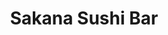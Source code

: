 ---
layout: place
title: "Sakana Sushi Bar"
permalink: /utah/west-jordan/sakana-sushi-bar.html
stateAbbr: UT
stateName: Utah
cityName: West Jordan
seo:
  name: "Sakana Sushi Bar"
  type: Restaurant
  links: https://sakanasushibar.com/
description: "Sakana Sushi Bar serves delicious sushi in West Jordan, Utah. Try fresh Japanese dishes for a great dining experience. "
place_id: ChIJ8xaiIumOUocRfLMbXRYjSzw
photos:
  - name: >-
      places/ChIJ8xaiIumOUocRfLMbXRYjSzw/photos/AeeoHcIz5VPMrXahUMUb2isspoeXmxGA7T8dIVnUkMACnZBHhwov4uMj7BeC7WQ85cFMtS6PrDwRoU0Y8giWW34MHkzVH7qyO5o7bzivZRLFzsQ0nguM6WyjeLvqwW26K-a8oFfaUmKnJQHOUNnE5eGBn1uYmc1JiO-3nWtvxGBU7cHi1tB34kON17eKpZ-VxD3zimK2HAKpCnxRFJcGiR5YszwaQ3R-QILjzrtFSroRbNmp7K_iP8kXWdp5bPQr1HUxAfR8zYGkOlYutxQi6UMdSBvVwnOvwJLEkBOrWJy9nd_6EQ
    widthPx: 4368
    heightPx: 2912
    authorAttributions:
      - displayName: Sakana Sushi Bar
        uri: https://maps.google.com/maps/contrib/104599385233516664139
        photoUri: >-
          https://lh3.googleusercontent.com/a/ACg8ocL33zMxaaqCqtaJZALbEqH6ce-fS8T9DJtTHXD5t7FPOVr1TQ=s100-p-k-no-mo
    flagContentUri: >-
      https://www.google.com/local/imagery/report/?cb_client=maps_api_places.places_api&image_key=!1e10!2sAF1QipMJA_o2GoThc65YVLbbZi01ItN9NFthwhBzkFvl&hl=en-US
    googleMapsUri: >-
      https://www.google.com/maps/place//data=!3m4!1e2!3m2!1sAF1QipMJA_o2GoThc65YVLbbZi01ItN9NFthwhBzkFvl!2e10!4m2!3m1!1s0x87528ee922a216f3:0x3c4b23165d1bb37c
  - name: >-
      places/ChIJ8xaiIumOUocRfLMbXRYjSzw/photos/AeeoHcK2SR1dwD0s3jZj52C_lcWsY8plfyUgVZUDYGrUUB8zNDLdIOPNHXjtnk-qWMPCZbFI8Z_3xWbDqr-hX4kQvna4UF5k8zAgfHxW1VB-5t5teVlv-u3V7eJv3moCmvRJzzahHuSj1f7QXpnuSTBY2h8CXW5DI17hjIt4yDny0OwDNGzhuUGeyUgABw4nZ-FbXxoFhxjWcSL5nK5c9eSSk4IMGXBd6tATdkGOPz3OeqcOpnqFKsjiN6lZ7x0grqCeqh7-2uYW7RZXtg_CGzHrwg3I6806nM4BfHhr7UfeDtN62w
    widthPx: 4368
    heightPx: 2912
    authorAttributions:
      - displayName: Sakana Sushi Bar
        uri: https://maps.google.com/maps/contrib/104599385233516664139
        photoUri: >-
          https://lh3.googleusercontent.com/a/ACg8ocL33zMxaaqCqtaJZALbEqH6ce-fS8T9DJtTHXD5t7FPOVr1TQ=s100-p-k-no-mo
    flagContentUri: >-
      https://www.google.com/local/imagery/report/?cb_client=maps_api_places.places_api&image_key=!1e10!2sAF1QipNPVzT5RmHNdOm59dQdEhEcdzFHePcNH_f40q5C&hl=en-US
    googleMapsUri: >-
      https://www.google.com/maps/place//data=!3m4!1e2!3m2!1sAF1QipNPVzT5RmHNdOm59dQdEhEcdzFHePcNH_f40q5C!2e10!4m2!3m1!1s0x87528ee922a216f3:0x3c4b23165d1bb37c
  - name: >-
      places/ChIJ8xaiIumOUocRfLMbXRYjSzw/photos/AeeoHcLMOg0mv_ONpi5Mf4tifgBwLBRZs7VQJPG3IUVT9pEBSKSnhaYPYSMgMSUNiuOht8qRjFb_HTX88LToyiiKdL5uQ3jhTb1ZLcWSv7SMR6SBRXNUCj9PNmb0RNL6EBC9eld782jT9FMZ0PwxliWZgoNHum6SH5rFs0a1VNVNe6Ki7YqJxC2YSc9IMRmB3z0NL4LliDijF1M6zLXrIcWs6hsjONLmgG4OeOkYE3nGs0bVLLL5W4soxqzt8pa1OOPEUeH_eUU_YCiXCxS3KKUWb5E0KmQ_w_IhFQ8vF-i_rMk2Rg
    widthPx: 800
    heightPx: 800
    authorAttributions:
      - displayName: Sakana Sushi Bar
        uri: https://maps.google.com/maps/contrib/104599385233516664139
        photoUri: >-
          https://lh3.googleusercontent.com/a/ACg8ocL33zMxaaqCqtaJZALbEqH6ce-fS8T9DJtTHXD5t7FPOVr1TQ=s100-p-k-no-mo
    flagContentUri: >-
      https://www.google.com/local/imagery/report/?cb_client=maps_api_places.places_api&image_key=!1e10!2sAF1QipMkfPUGfFy7R0F36cPNdRORZMeYHB6wuGx2nxne&hl=en-US
    googleMapsUri: >-
      https://www.google.com/maps/place//data=!3m4!1e2!3m2!1sAF1QipMkfPUGfFy7R0F36cPNdRORZMeYHB6wuGx2nxne!2e10!4m2!3m1!1s0x87528ee922a216f3:0x3c4b23165d1bb37c
  - name: >-
      places/ChIJ8xaiIumOUocRfLMbXRYjSzw/photos/AeeoHcJ9D0QaEFC5RYWFFq6Pg5P57GjFUe95KU-vfENoXYdp6zdqYQalaRj7dG4MT6XS5D20msiGQOYLbWorGa2qCTSnC99lHG_BFRbqlTktPGtUg8VWhziWzI-asMrjfOTJYIQcjGDQ4dc7gSyo7U6gZUyi4wrqENotAD7hx-wcQbY3FBYPcoNf7tNMpNF2OepAV9jvbTFtMNCp5xttWVNNVMvknxxZ3yk_AFdBY-Yyt6LAEjaoQvU3popwhjPg36XFE3hHplAxZawEIwZfghWF1Jx38yHmUVwEN7kPFhOafnj-71dzDVTF8QwdyJJEDy5GxFx5Zq4G9T4-ZbgDDu3qvWErQOAyEEe_34ZVrKiX6mFLgbGOcI5Xm7CsgFvmMPEUQh3zv3KVR-sKvztlSBBHyxakQe5F5k1w3ythSqIUAA4KKTc
    widthPx: 3024
    heightPx: 4032
    authorAttributions:
      - displayName: Michaela D
        uri: https://maps.google.com/maps/contrib/115866025771102212468
        photoUri: >-
          https://lh3.googleusercontent.com/a/ACg8ocJi3kgb3YHNQnugebinHcVsnRhQmjUFp3DWRVKUgRRbwQtGin4=s100-p-k-no-mo
    flagContentUri: >-
      https://www.google.com/local/imagery/report/?cb_client=maps_api_places.places_api&image_key=!1e10!2sCIHM0ogKEICAgIDvkrqd9QE&hl=en-US
    googleMapsUri: >-
      https://www.google.com/maps/place//data=!3m4!1e2!3m2!1sCIHM0ogKEICAgIDvkrqd9QE!2e10!4m2!3m1!1s0x87528ee922a216f3:0x3c4b23165d1bb37c
  - name: >-
      places/ChIJ8xaiIumOUocRfLMbXRYjSzw/photos/AeeoHcJ4fJOqvBeG69VEuQMOyRfq8ZiOEEoHuPPvTkl2HKQ7FXQbF_5yLzG-I3J6U0enQSWRQgWjgfu56x4utdlcgM5PNaUi-P2M3MM7zfXOlJI43aete2rNO4z3g1QwcChbrBOIX0vxAOGoa7a2ahDh3cEL1kK4ODgq0SwNFDQrIx88MwW3AruWn7oyjvz0VBAwEW0041jMHyQVKNAp9Ysh6lCBFOfMPEKER6CgYEZtJmAQzRw-guYIgA7_oU2pP-OplxcrbBmZt8Eq85iwFX2Lump3uio6QZYR_De8DLJbgjxG0Q
    widthPx: 800
    heightPx: 800
    authorAttributions:
      - displayName: Sakana Sushi Bar
        uri: https://maps.google.com/maps/contrib/104599385233516664139
        photoUri: >-
          https://lh3.googleusercontent.com/a/ACg8ocL33zMxaaqCqtaJZALbEqH6ce-fS8T9DJtTHXD5t7FPOVr1TQ=s100-p-k-no-mo
    flagContentUri: >-
      https://www.google.com/local/imagery/report/?cb_client=maps_api_places.places_api&image_key=!1e10!2sAF1QipMVemvH6DmnV35jgF-RhHZ3GfcWroboZOahcGFj&hl=en-US
    googleMapsUri: >-
      https://www.google.com/maps/place//data=!3m4!1e2!3m2!1sAF1QipMVemvH6DmnV35jgF-RhHZ3GfcWroboZOahcGFj!2e10!4m2!3m1!1s0x87528ee922a216f3:0x3c4b23165d1bb37c
  - name: >-
      places/ChIJ8xaiIumOUocRfLMbXRYjSzw/photos/AeeoHcJpvheTFSaKousqGqEcXvkMNtLNGxQhN3pWgK1IT5sSNwzhzAW8NF8OJaMO7yVDe4IXD-c88vfQ3MVuLP7kWPvcTQkb2xSdgeg2jSrmTu9qw8XoIsGz5_WQPMjb4r4sfchnWtV5NtZrX8y7D8R8yrvbreNQi19UZGC8pRMncUdBjtNS6TxSb7ejiO-W_EzDhfKlb2lRAM5SQzA2rDmtpFd71s2WCYA5hOUSWC4WH8_b26O-JBYi7e2FjJbZFpCReemaBm6czJ9z-h3h6l7scGv8C6k-g_gubN2PW39mx-zXnNo92tl3izokKOJ95WE9VapBKIqoagiS_rVuUa5kUqVrDkO0dKRCzsEUBpUW6CdyXlE8qh-OGZpJjHaD4PYs0deuU4FdGQXA2lGmkiLxQPB0BYc70ckGZiDqI2qDzhE
    widthPx: 4000
    heightPx: 3000
    authorAttributions:
      - displayName: Lorri Frame
        uri: https://maps.google.com/maps/contrib/111619076536345375353
        photoUri: >-
          https://lh3.googleusercontent.com/a-/ALV-UjUr_HBOMKw2pFIriuARsXkr_yVeGjyUzJqfjf5RArL_kwjRgK0P=s100-p-k-no-mo
    flagContentUri: >-
      https://www.google.com/local/imagery/report/?cb_client=maps_api_places.places_api&image_key=!1e10!2sCIHM0ogKEICAgIC-xp_3bQ&hl=en-US
    googleMapsUri: >-
      https://www.google.com/maps/place//data=!3m4!1e2!3m2!1sCIHM0ogKEICAgIC-xp_3bQ!2e10!4m2!3m1!1s0x87528ee922a216f3:0x3c4b23165d1bb37c
  - name: >-
      places/ChIJ8xaiIumOUocRfLMbXRYjSzw/photos/AeeoHcJaZD-M7e6-RS_da7sKv-1wzp-OK67qIFAFAnG5X_N443iMsS97ci13Iv8pv4hjTFJOfC4fSa3aC35HvegKBcT16rYCD_vxIx082O-MlVm26Nyhnjlq5RWludXY3xB8Aqm5g3FpI-p18_cKoQ6ECrfE1z9k8SiVbsvEUNCxgxpt4W36gbZfTk4-mKUQQ9hMoTw2pGHvPlZIihRHKPHseRbJxeCye3tbOubljIhD4j47if4vyO49g5trRYNAHB4CtF9B0tImFVHOQpa4CrUKA57_T7CaaLuhZ_HqzU-_OiWKCtX3VZBzwssAxw-itfh3uJtSTz7IDiRdIohnUgBqXCs5ySPonF91GXYWkVGr8bdOX3SkPrnS3vtMSWPUNeRrTcBWljBujys5zVl2tnI0eWSqre12TUeK24NzpWhgxwU
    widthPx: 3000
    heightPx: 4000
    authorAttributions:
      - displayName: Lorri Frame
        uri: https://maps.google.com/maps/contrib/111619076536345375353
        photoUri: >-
          https://lh3.googleusercontent.com/a-/ALV-UjUr_HBOMKw2pFIriuARsXkr_yVeGjyUzJqfjf5RArL_kwjRgK0P=s100-p-k-no-mo
    flagContentUri: >-
      https://www.google.com/local/imagery/report/?cb_client=maps_api_places.places_api&image_key=!1e10!2sCIHM0ogKEICAgIC-xp_bQQ&hl=en-US
    googleMapsUri: >-
      https://www.google.com/maps/place//data=!3m4!1e2!3m2!1sCIHM0ogKEICAgIC-xp_bQQ!2e10!4m2!3m1!1s0x87528ee922a216f3:0x3c4b23165d1bb37c
  - name: >-
      places/ChIJ8xaiIumOUocRfLMbXRYjSzw/photos/AeeoHcJpmksRPGGKx5UzBF4lJ64dkbt2-n23pemcpb1f7GLDkzLTiMpzDCnck7cIX4uOMkB7Mfa1NZ5ekk03nvneVXp_20UTZ2yunR0O9zECpyDVhiim_RKcn1a0LKDMANU5LkcizA4ZpJQXdZ6tMyO42VI0ww3p9UT_sw07yqKvIblNCZwU9iIJd1pQkW8qquROV1iozKdpNp1ZJ4On58HenBetjI8atjBQwAeSN8vwK27jhlhLbG-7pxdXRLzrwYrGypRHpnMpogmZ_8xwu_G6aYethIgcnnp7snmvHoTLsSbfe62DsrqgjE98HT1Q2jMHbJGFxDU4TXXEzVth80VxyTYJvZdCtwbad1ItbfvzMTDYkkbOcTbDiTQlHmfxCCAUirfAkPwQThgwfHFnZp6PkRscp9JZ-UXz_KLMAu84qg4
    widthPx: 3000
    heightPx: 3000
    authorAttributions:
      - displayName: Jeni Salvador
        uri: https://maps.google.com/maps/contrib/115982044427113285278
        photoUri: >-
          https://lh3.googleusercontent.com/a-/ALV-UjU57uyAw9wAF9Jr5cKIfy-4RMjaMzwh1InZ1tJphUKMEBOafnYYPA=s100-p-k-no-mo
    flagContentUri: >-
      https://www.google.com/local/imagery/report/?cb_client=maps_api_places.places_api&image_key=!1e10!2sCIHM0ogKEICAgIDG36GAVQ&hl=en-US
    googleMapsUri: >-
      https://www.google.com/maps/place//data=!3m4!1e2!3m2!1sCIHM0ogKEICAgIDG36GAVQ!2e10!4m2!3m1!1s0x87528ee922a216f3:0x3c4b23165d1bb37c
  - name: >-
      places/ChIJ8xaiIumOUocRfLMbXRYjSzw/photos/AeeoHcJSL0FepKRi5goxUbBjTW62UAKIShq8lFrXma8ZU8n9Uldh5s3kDu7Xf7gHXl3mjTuK-qaDNu7gdVtIMqo69qke-xNAnRSvEfAHS3FNeFavQRQCiMdb41I8l8jl8HIF7OV78-CYkBfytaJA1MBXKVkQSmOWt_-UqPaqhtF5SoCYYxoZhbhY9i3Zkaxjykfq_5m0mg4Czm_21p2A6bC_f_VkxQqEDh0d2Uh3SRTdQpgwL_STcUfMxeOX9LCvsue9TEqxREGQQ10Sw_Zj3swHhLeU7ynSaehjBSEYu2OnvViieAVqjIf6bf5vbL7SJFOehw_b2Z--P3hlTQptWCg2sfXIisKEi3D8o5GjmMbmaZM6m0a-WKBx4edMK6TpfJ6na4dzHsNIexKP-0mshou-NM-1wyBaxQ7y6xYc13zem6xCQj0h
    widthPx: 3024
    heightPx: 4032
    authorAttributions:
      - displayName: COCO LEE
        uri: https://maps.google.com/maps/contrib/109009995118806060211
        photoUri: >-
          https://lh3.googleusercontent.com/a/ACg8ocIhYPE5WNn6DcCuXwmpe0ch0iYvzlCbXEcpWFuB6-twrsBH5A=s100-p-k-no-mo
    flagContentUri: >-
      https://www.google.com/local/imagery/report/?cb_client=maps_api_places.places_api&image_key=!1e10!2sCIHM0ogKEICAgIC3-p_htAE&hl=en-US
    googleMapsUri: >-
      https://www.google.com/maps/place//data=!3m4!1e2!3m2!1sCIHM0ogKEICAgIC3-p_htAE!2e10!4m2!3m1!1s0x87528ee922a216f3:0x3c4b23165d1bb37c
  - name: >-
      places/ChIJ8xaiIumOUocRfLMbXRYjSzw/photos/AeeoHcLBiTBmeppw1a4lri4eVoaqWxxLFQTPQzyKa6__jTvYk030TL-j08_RvFueNmG_Dk4RAiRY9_D6jbx-ts7Rts14f8iniWvqMJ7OMHWFmmYIYSUtmXT8h4oGpN-awDpzAfRDle42J5vLSTG-wmCz2HNP6en6gCy3xYgSNczZAy-h5adVW_5ZflFySvPRSMJmGJ4tcjVsMHNxgphSe5d5nvZ6JbUpPqgAGO5yLXd6yq-9y4QLc5X3iLnTOvVyzl8Je2eO61D_Us8CQRpCZL2A6_16SO554dtpWyunE43lhM-rD2625ZDtfcjbcRI5PDMrHT4aXP2D-mLpX9bIAbvYQhgfNmIki7y5Fbcm_rO7LcYClE12dP0V6AUa4EzZJoNfM3vTouhRLWQ-j5N4xp_wHqD20IDm5dt2diV39N03t4r-dA0
    widthPx: 3024
    heightPx: 4032
    authorAttributions:
      - displayName: AUT26
        uri: https://maps.google.com/maps/contrib/107814337056674188580
        photoUri: >-
          https://lh3.googleusercontent.com/a/ACg8ocJt_evYp7xxSJipfdlPl2vFRv8NaDdKe3t99OjkRaAIh6F5gVM=s100-p-k-no-mo
    flagContentUri: >-
      https://www.google.com/local/imagery/report/?cb_client=maps_api_places.places_api&image_key=!1e10!2sCIHM0ogKEICAgID-5cS12gE&hl=en-US
    googleMapsUri: >-
      https://www.google.com/maps/place//data=!3m4!1e2!3m2!1sCIHM0ogKEICAgID-5cS12gE!2e10!4m2!3m1!1s0x87528ee922a216f3:0x3c4b23165d1bb37c
address: '7626 Campus View Dr #110, West Jordan, UT 84084, USA'
street: '7626 Campus View Dr #110'
city: West Jordan
state: UT
zip: '84084'
country: USA
neighborhood: null
latitude: '40.612628'
longitude: '-111.981894'
accessibility_options:
  wheelchairAccessibleParking: true
  wheelchairAccessibleEntrance: true
  wheelchairAccessibleRestroom: true
  wheelchairAccessibleSeating: true
business_status: OPERATIONAL
name: Sakana Sushi Bar
google_maps_links:
  directionsUri: >-
    https://www.google.com/maps/dir//''/data=!4m7!4m6!1m1!4e2!1m2!1m1!1s0x87528ee922a216f3:0x3c4b23165d1bb37c!3e0
  placeUri: https://maps.google.com/?cid=4344604844487324540
  writeAReviewUri: >-
    https://www.google.com/maps/place//data=!4m3!3m2!1s0x87528ee922a216f3:0x3c4b23165d1bb37c!12e1
  reviewsUri: >-
    https://www.google.com/maps/place//data=!4m4!3m3!1s0x87528ee922a216f3:0x3c4b23165d1bb37c!9m1!1b1
  photosUri: >-
    https://www.google.com/maps/place//data=!4m3!3m2!1s0x87528ee922a216f3:0x3c4b23165d1bb37c!10e5
primary_type: Sushi Restaurant
opening_hours:
  regular:
    - 'Monday: 11:30 AM – 3:00 PM, 5:00 – 9:00 PM'
    - 'Tuesday: 11:30 AM – 3:00 PM, 5:00 – 9:00 PM'
    - 'Wednesday: 11:30 AM – 3:00 PM, 5:00 – 9:00 PM'
    - 'Thursday: 11:30 AM – 3:00 PM, 5:00 – 9:00 PM'
    - 'Friday: 11:30 AM – 3:00 PM, 5:00 – 9:30 PM'
    - 'Saturday: 12:00 – 9:30 PM'
    - 'Sunday: 4:00 – 8:30 PM'
  current:
    - 'Monday: 11:30 AM – 3:00 PM, 5:00 – 9:00 PM'
    - 'Tuesday: 11:30 AM – 3:00 PM, 5:00 – 9:00 PM'
    - 'Wednesday: 11:30 AM – 3:00 PM, 5:00 – 9:00 PM'
    - 'Thursday: 11:30 AM – 3:00 PM, 5:00 – 9:00 PM'
    - 'Friday: 11:30 AM – 3:00 PM, 5:00 – 9:30 PM'
    - 'Saturday: 12:00 – 9:30 PM'
    - 'Sunday: 4:00 – 8:30 PM'
secondary_opening_hours:
  regular:
    weekdayDescriptions: null
    type: null
  current:
    weekdayDescriptions: null
    type: null
phone: (801) 282-0670
price_level: PRICE_LEVEL_MODERATE
price_range: $20 &ndash; $30
rating: '4.4'
rating_count: 0
website: https://sakanasushibar.com/
reviews: null
parking_options: null
payment_options: null
allow_dogs: null
curbside_pickup: null
delivery: null
dine_in: null
good_for_children: null
good_for_groups: null
good_for_sports: null
live_music: null
menu_for_children: null
outdoor_seating: null
reservable: null
restroom: null
serves_beer: null
serves_breakfast: null
serves_brunch: null
serves_cocktails: null
serves_coffee: null
serves_dinner: null
serves_dessert: null
serves_lunch: null
serves_vegetarian_food: null
serves_wine: null
takeout: null
update_category: essentials
summary: null

---